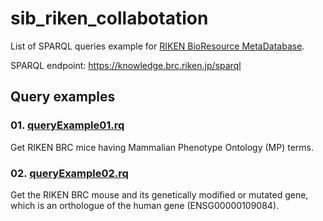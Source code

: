 # sib_riken_collabotation

List of SPARQL queries example for [RIKEN BioResource MetaDatabase](https://knowledge.brc.riken.jp/bioresource/).

SPARQL endpoint: https://knowledge.brc.riken.jp/sparql

## Query examples
### 01. [queryExample01.rq](https://github.com/kushidat/sib_riken_collabotation/blob/main/queriyExample01.rq)
Get RIKEN BRC mice having Mammalian Phenotype Ontology (MP) terms.


### 02. [queryExample02.rq](https://github.com/kushidat/sib_riken_collabotation/blob/main/queriyExample02.rq)
Get the RIKEN BRC mouse and its genetically modified or mutated gene, which is an orthologue of the human gene (ENSG00000109084).
